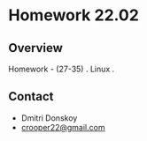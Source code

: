 # Homework 22.02

## Overview

Homework - (27-35) . Linux .

## Contact

- Dmitri Donskoy
- crooper22@gmail.com
